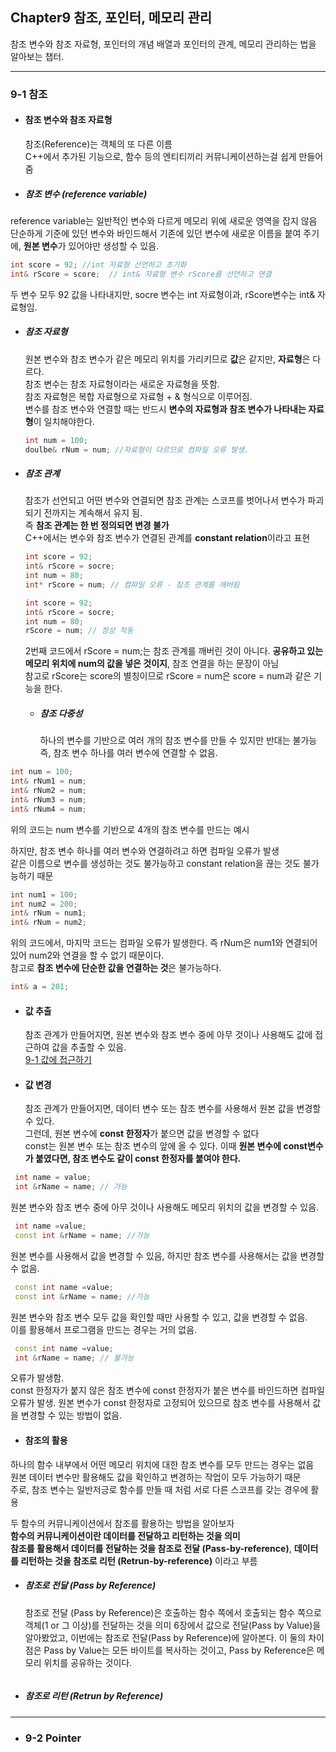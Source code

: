 ## Chapter9 참조, 포인터, 메모리 관리 

참조 변수와 참조 자료형, 포인터의 개념 
배열과 포인터의 관계, 메모리 관리하는 법을 알아보는 챕터. 

-----------------------------------
### 9-1 참조

* #### 참조 변수와 참조 자료형
  참조(Reference)는 객체의 또 다른 이름 <br>
  C++에서 추가된 기능으로, 함수 등의 엔티티끼리 커뮤니케이션하는걸 쉽게 만들어줌 <br>

+ ##### 참조 변수 (reference variable)
 reference variable는 일반적인 변수와 다르게 메모리 위에 새로운 영역을 잡지 않음<br>
 단순하게 기준에 있던 변수와 바인드해서 기존에 있던 변수에 새로운 이름을 붙여 주기에, **원본 변수**가 있어야만 생성할 수 있음. <br>
 
 ```cpp
int score = 92; //int 자료형 선언하고 초기화
int& rScore = score;  // int& 자료형 변수 rScore를 선언하고 연결
```

두 변수 모두 92 값을 나타내지만, socre 변수는 int 자료형이과, rScore변수는 int& 자료형임. <br>

+ ##### 참조 자료형
  원본 변수와 참조 변수가 같은 메모리 위치를 가리키므로 **값**은 같지만, **자료형**은 다르다. <br>
  참조 변수는 참조 자료형이라는 새로운 자료형을 뜻함. <br>
  참조 자료형은 복합 자료형으로 자료형 + & 형식으로 이루어짐. <br>
  변수를 참조 변수와 연결할 때는 반드시 **변수의 자료형과 참조 변수가 나타내는 자료형**이 일치해야한다.

  ```cpp
  int num = 100;
  doulbe& rNum = num; //자료형이 다르므로 컴파일 오류 발생.
  ```


* ##### 참조 관계
  참조가 선언되고 어떤 변수와 연결되면 참조 관계는 스코프를 벗어나서 변수가 파괴되기 전까지는 계속해서 유지 됨.<br>
  즉 **참조 관계는 한 번 정의되면 변경 불가** <br>
  C++에서는 변수와 참조 변수가 연결된 관계를 **constant relation**이라고 표현

  ```cpp
  int score = 92;
  int& rScore = socre;
  int num = 80;
  int* rScore = num; // 컴파일 오류 - 참조 관계를 깨버림
  ```
  
  ```cpp
  int score = 92;
  int& rScore = socre;
  int num = 80;
  rScore = num; // 정상 작동
  ```

  2번째 코드에서 rScore = num;는 참조 관계를 깨버린 것이 아니다. **공유하고 있는 메모리 위치에 num의 값을 넣은 것이지**, 참조 연결을 하는 문장이 아님<br>
  참고로 rScore는 score의 별칭이므로 rScore = num은 score = num과 같은 기능을 한다.

  * ##### 참조 다중성
    하나의 변수를 기반으로 여러 개의 참조 변수를 만들 수 있지만 반대는 불가능 <br>
    즉, 참조 변수 하나를 여러 변수에 연결할 수 없음.<br>
    
```cpp
int num = 100;
int& rNum1 = num;
int& rNum2 = num;
int& rNum3 = num;
int& rNum4 = num;
```
위의 코드는 num 변수를 기반으로 4개의 참조 변수를 만드는 예시

하지만, 참조 변수 하나를 여러 변수와 연결하려고 하면 컴파일 오류가 발생<br>
같은 이름으로 변수를 생성하는 것도 불가능하고 constant relation을 끊는 것도 불가능하기 때문<br>

```cpp
int num1 = 100;
int num2 = 200;
int& rNum = num1;
int& rNum = num2;
```

위의 코드에서, 마지막 코드는 컴파일 오류가 발생한다. 즉 rNum은 num1와 연결되어 있어 num2와 연결을 할 수 없기 때문이다. <br>
참고로 **참조 변수에 단순한 값을 연결하는 것**은 불가능하다.  

```cpp
int& a = 201;
```

  * #### 값 추출
    참조 관계가 만들어지면, 원본 변수와 참조 변수 중에 아무 것이나 사용해도 값에 접근하여 값을 추출할 수 있음. <br>
    [9-1 값에 접근하기]()
    
  * #### 값 변경
    참조 관계가 만들어지면, 데이터 변수 또는 참조 변수를 사용해서 원본 값을 변경할 수 있다. <br>
    그런데, 원본 변수에 **const 한정자**가 붙으면 값을 변경할 수 없다<br>
    const는 원본 변수 또는 참조 변수의 앞에 올 수 있다. 이때 **원본 변수에 const변수가 붙였다면, 참조 변수도 같이 const 한정자를 붙여야 한다.** <br>

 ```cpp
  int name = value;
  int &rName = name; // 가능
 ```
원본 변수와 참조 변수 중에 아무 것이나 사용해도 메모리 위치의 값을 변경할 수 있음. 

```cpp
 int name =value; 
 const int &rName = name; //가능 
```
원본 변수를 사용해서 값을 변경할 수 있음, 하지만 참조 변수를 사용해서는 값을 변경할 수 없음.

```cpp
 const int name =value; 
 const int &rName = name; //가능
```
원본 변수와 참조 변수 모두 값을 확인할 때만 사용할 수 있고, 값을 변경할 수 없음. <br>
이를 활용해서 프로그램을 만드는 경우는 거의 없음. 

```cpp
 const int name =value; 
 int &rName = name; // 불가능
```
오류가 발생함. <br>
const 한정자가 붙지 않은 참조 변수에 const 한정자가 붙은 변수를 바인드하면 컴파일 오류가 발생. 원본 변수가 const  한정자로 고정되어 있으므로  참조 변수를 사용해서 값을 변경할 수 있는 방법이 없음. 


* #### 참조의 활용

하나의 함수 내부에서 어떤 메모리 위치에 대한 참조 변수를 모두 만드는 경우는 없음<br>
원본 데이터 변수만 활용해도 값을 확인하고 변경하는 작업이 모두 가능하기 때문 <br> 
주로, 참조 변수는 일반저긍로 함수를 만들 때 처럼 서로 다른 스코프를 갖는 경우에 활용 <br>

두 함수의 커뮤니케이션에서 참조를 활용하는 방법을 알아보자 <br>
**함수의 커뮤니케이션이란 데이터를 전달하고 리턴하는 것을 의미** <br>
**참조를 활용해서 데이터를 전달하는 것을 참조로 전달 (Pass-by-reference)**, **데이터를 리턴하는 것을 참조로 리턴 (Retrun-by-reference)** 이라고 부름 <br>

* ##### 참조로 전달 (Pass by Reference)
  참조로 전달 (Pass by Reference)은 호출하는 함수 쪽에서 호출되는 함수 쪽으로 객체(1 or 그 이상)를 전달하는 것을 의미
  6장에서 값으로 전달(Pass by Value)을 알아봤었고, 이번에는 참조로 전달(Pass by Reference)에 알아본다.
   이 둘의 차이점은 Pass by Value는 모든 바이트를 복사하는 것이고, Pass by Reference은 메모리 위치를 공유하는 것이다.

  ```
* ##### 참조로 리턴 (Retrun by Reference)
--------------------------------------------------
* ### 9-2 Pointer 
 
